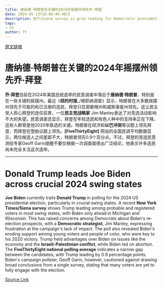 ```yaml
---
title: 唐纳德·特朗普在关键的2024年摇摆州领先乔·拜登
date: 2024-05-13T18:08:49.487Z
description: NYT/Siena survey is grim reading for Democratic president less than six months before November’s election
tags: 
- us
author: ft
---
```


[原文链接](https://ft.com/content/4b00a5ee-c1b3-4af1-8064-8aac0f454a76)

# 唐纳德·特朗普在关键的2024年摇摆州领先乔·拜登 

**乔·拜登**目前在2024年美国总统选举的民意调查中落后于**唐纳德·特朗普**，特别是在一些关键的摇摆州。最近《**纽约时报**_/锡耶纳调查》显示，特朗普在大多数摇摆州领先于可能的和已注册的选民，拜登只在密歇根州和威斯康星州领先。这让民主党人担心拜登的连任前景，一位**民主党战略家** Jim Manley表达了对竞选活动影响不大的失望。民意调查还显示，拜登在年轻选民和有色人种中的支持率正在下降，这些人群曾是他2020年胜选的关键。特朗普在经济和**以巴冲突**等议题上领先拜登，而拜登在堕胎议题上领先。**[FiveThirtyEight]** 网站的全国民调平均数据显示，两位候选人之间差距不大，特朗普领先0.9个百分点。不过，拜登的竞选民意测验专家Geoff Garin提醒不要仅根据一次调查就得出广泛结论，他表示许多选民尚未完全关注这次选举。

---

# Donald Trump leads Joe Biden across crucial 2024 swing states 

**Joe Biden** currently trails **Donald Trump** in polling for the 2024 US presidential election, particularly in crucial swing states. A recent **New York Times/Siena survey** shows Trump leading among probable and registered voters in most swing states, with Biden only ahead in Michigan and Wisconsin. This has raised concerns among Democrats about Biden's re-election prospects, with a **Democratic strategist**, Jim Manley, expressing frustration at the campaign's lack of impact. The poll also revealed Biden's eroding support among young voters and people of color, who were key to his 2020 victory. Trump held advantages over Biden on issues like the economy and the **Israeli-Palestinian conflict**, while Biden led on abortion. The **FiveThirtyEight national polling average** indicates a narrow gap between the candidates, with Trump leading by 0.9 percentage points. Biden's campaign pollster, Geoff Garin, however, cautioned against drawing broad conclusions from a single survey, stating that many voters are yet to fully engage with the election.

[Source Link](https://ft.com/content/4b00a5ee-c1b3-4af1-8064-8aac0f454a76)

